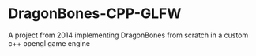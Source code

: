 # DragonBones-CPP-GLFW
A project from 2014 implementing DragonBones from scratch in a custom c++ opengl game engine

